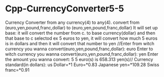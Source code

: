# Cpp-CurrencyConverter5-5
Currency Converter from any currency(4) to any(4).
convert from (euro,yen,pound,franc,dollar) to (euro,yen,pound,franc,dollar)
It will set up base: it will convert the number from c. to base currency(dollar) and then that base to c selectod
ex 5 euros to yen, it will convert how much 5 euros is in dollars and then it will convert that number to yen
//Enter from witch currency you wanna convert(euro,yen,pound,franc,dollar): euro
Enter to witch currency you wanna convert(euro,yen,pound,franc,dollar): yen
Enter the amount you wanna convert: 5
5 euro(s) is 658.313 yen(s)//
Currency standard(in dollars):
us Dollar=*1
Euro=*0.83
Japanese yen=*109.28
Swiss franc=*0.91
